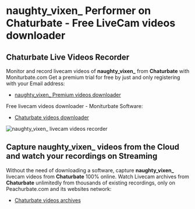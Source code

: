 # naughty_vixen_ Performer on Chaturbate - Free LiveCam videos downloader

## Chaturbate Live Videos Recorder

Monitor and record livecam videos of **naughty_vixen_** from **Chaturbate** with Moniturbate.com
Get a premium trial for free by just and only registering with your Email address:
* [naughty_vixen_ Premium videos downloader](https://moniturbate.com/request-demo-licence-key.html)

Free livecam videos downloader - Moniturbate Software:
* [Chaturbate videos downloader](https://moniturbate.com/moniturbate-download-software.html)

![naughty_vixen_ livecam videos recorder](https://peachurnet.com/templates/moniturbate-software.png)


## Capture naughty_vixen_ videos from the Cloud and watch your recordings on Streaming

Without the need of downloading a software, capture **naughty_vixen_** livecam videos from **Chaturbate** 100% online.
Watch Livecam archives from **Chaturbate** unlimitedly from thousands of existing recordings, only on Peachurbate.com and its websites network:
* [Chaturbate videos archives](https://peachurnet.com/)